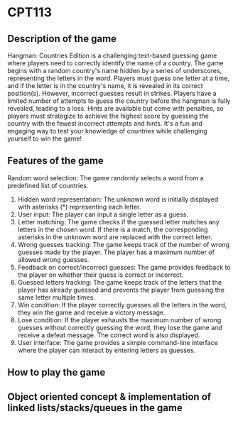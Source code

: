 # CPT113
## Description of the game 

Hangman: Countries Edition is a challenging text-based guessing game where players need to correctly identify the name of a country. The game begins with a random country's name hidden by a series of underscores, representing the letters in the word. Players must guess one letter at a time, and if the letter is in the country's name, it is revealed in its correct position(s). However, incorrect guesses result in strikes. Players have a limited number of attempts to guess the country before the hangman is fully revealed, leading to a loss. Hints are available but come with penalties, so players must strategize to achieve the highest score by guessing the country with the fewest incorrect attempts and hints. It's a fun and engaging way to test your knowledge of countries while challenging yourself to win the game!


## Features of the game 

Random word selection: The game randomly selects a word from a predefined list of countries.

1) Hidden word representation: The unknown word is initially displayed with asterisks (*) representing each letter.
2) User input: The player can input a single letter as a guess.
3) Letter matching: The game checks if the guessed letter matches any letters in the chosen word. If there is a match, the corresponding asterisks in the unknown word are replaced with the correct letter.
4) Wrong guesses tracking: The game keeps track of the number of wrong guesses made by the player. The player has a maximum number of allowed wrong guesses.
5) Feedback on correct/incorrect guesses: The game provides feedback to the player on whether their guess is correct or incorrect.
6) Guessed letters tracking: The game keeps track of the letters that the player has already guessed and prevents the player from guessing the same letter multiple times.
7) Win condition: If the player correctly guesses all the letters in the word, they win the game and receive a victory message.
8) Lose condition: If the player exhausts the maximum number of wrong guesses without correctly guessing the word, they lose the game and receive a defeat message. The correct word is also displayed.
9) User interface: The game provides a simple command-line interface where the player can interact by entering letters as guesses.

## How to play the game 


## Object oriented concept & implementation of linked lists/stacks/queues in the game 


